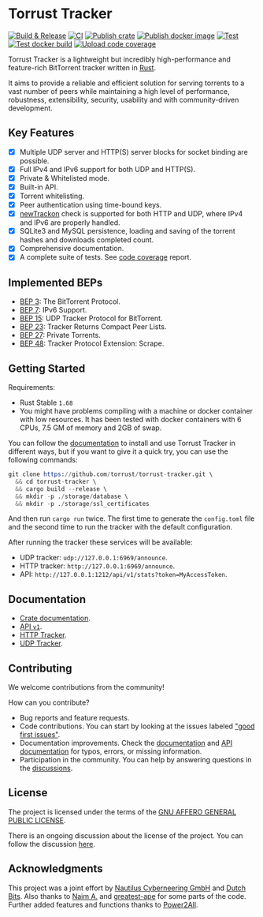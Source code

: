 # Torrust Tracker

[![Build & Release](https://github.com/torrust/torrust-tracker/actions/workflows/build_release.yml/badge.svg)](https://github.com/torrust/torrust-tracker/actions/workflows/build_release.yml) [![CI](https://github.com/torrust/torrust-tracker/actions/workflows/test_build_release.yml/badge.svg)](https://github.com/torrust/torrust-tracker/actions/workflows/test_build_release.yml) [![Publish crate](https://github.com/torrust/torrust-tracker/actions/workflows/publish_crate.yml/badge.svg)](https://github.com/torrust/torrust-tracker/actions/workflows/publish_crate.yml) [![Publish docker image](https://github.com/torrust/torrust-tracker/actions/workflows/publish_docker_image.yml/badge.svg)](https://github.com/torrust/torrust-tracker/actions/workflows/publish_docker_image.yml) [![Test](https://github.com/torrust/torrust-tracker/actions/workflows/test.yml/badge.svg)](https://github.com/torrust/torrust-tracker/actions/workflows/test.yml) [![Test docker build](https://github.com/torrust/torrust-tracker/actions/workflows/test_docker.yml/badge.svg)](https://github.com/torrust/torrust-tracker/actions/workflows/test_docker.yml) [![Upload code coverage](https://github.com/torrust/torrust-tracker/actions/workflows/codecov.yml/badge.svg)](https://github.com/torrust/torrust-tracker/actions/workflows/codecov.yml)

Torrust Tracker is a lightweight but incredibly high-performance and feature-rich BitTorrent tracker written in [Rust](https://www.rust-lang.org/).

It aims to provide a reliable and efficient solution for serving torrents to a vast number of peers while maintaining a high level of performance, robustness, extensibility, security, usability and with community-driven development.

## Key Features

* [X] Multiple UDP server and HTTP(S) server blocks for socket binding are possible.
* [X] Full IPv4 and IPv6 support for both UDP and HTTP(S).
* [X] Private & Whitelisted mode.
* [X] Built-in API.
* [X] Torrent whitelisting.
* [X] Peer authentication using time-bound keys.
* [X] [newTrackon](https://newtrackon.com/) check is supported for both HTTP and UDP, where IPv4 and IPv6 are properly handled.
* [X] SQLite3 and MySQL persistence, loading and saving of the torrent hashes and downloads completed count.
* [X] Comprehensive documentation.
* [X] A complete suite of tests. See [code coverage](https://app.codecov.io/gh/torrust/torrust-tracker) report.

## Implemented BEPs

* [BEP 3](https://www.bittorrent.org/beps/bep_0003.html): The BitTorrent Protocol.
* [BEP 7](https://www.bittorrent.org/beps/bep_0007.html): IPv6 Support.
* [BEP 15](http://www.bittorrent.org/beps/bep_0015.html): UDP Tracker Protocol for BitTorrent.
* [BEP 23](http://bittorrent.org/beps/bep_0023.html): Tracker Returns Compact Peer Lists.
* [BEP 27](http://bittorrent.org/beps/bep_0027.html): Private Torrents.
* [BEP 48](http://bittorrent.org/beps/bep_0048.html): Tracker Protocol Extension: Scrape.

## Getting Started

Requirements:

* Rust Stable `1.68`
* You might have problems compiling with a machine or docker container with low resources. It has been tested with docker containers with 6 CPUs, 7.5 GM of memory and 2GB of swap.

You can follow the [documentation](https://docs.rs/torrust-tracker/) to install and use Torrust Tracker in different ways, but if you want to give it a quick try, you can use the following commands:

```s
git clone https://github.com/torrust/torrust-tracker.git \
  && cd torrust-tracker \
  && cargo build --release \
  && mkdir -p ./storage/database \
  && mkdir -p ./storage/ssl_certificates
```

And then run `cargo run` twice. The first time to generate the `config.toml` file and the second time to run the tracker with the default configuration.

After running the tracker these services will be available:

* UDP tracker: `udp://127.0.0.1:6969/announce`.
* HTTP tracker: `http://127.0.0.1:6969/announce`.
* API: `http://127.0.0.1:1212/api/v1/stats?token=MyAccessToken`.

## Documentation

* [Crate documentation](https://docs.rs/torrust-tracker/).
* [API `v1`](https://docs.rs/torrust-tracker/3.0.0-alpha.2/torrust_tracker/servers/apis/v1).
* [HTTP Tracker](https://docs.rs/torrust-tracker/3.0.0-alpha.2/torrust_tracker/servers/http).
* [UDP Tracker](https://docs.rs/torrust-tracker/3.0.0-alpha.2/torrust_tracker/servers/udp).

## Contributing

We welcome contributions from the community!

How can you contribute?

* Bug reports and feature requests.
* Code contributions. You can start by looking at the issues labeled ["good first issues"](https://github.com/torrust/torrust-tracker/issues?q=is%3Aissue+is%3Aopen+label%3A%22good+first+issue%22).
* Documentation improvements. Check the [documentation](https://docs.rs/torrust-tracker/) and [API documentation](https://docs.rs/torrust-tracker/3.0.0-alpha.2/torrust_tracker/servers/apis/v1) for typos, errors, or missing information.
* Participation in the community. You can help by answering questions in the [discussions](https://github.com/torrust/torrust-tracker/discussions).

## License

The project is licensed under the terms of the [GNU AFFERO GENERAL PUBLIC LICENSE](./LICENSE).

There is an ongoing discussion about the license of the project. You can follow the discussion [here](https://github.com/torrust/torrust-tracker/pull/251).

## Acknowledgments

This project was a joint effort by [Nautilus Cyberneering GmbH](https://nautilus-cyberneering.de/) and [Dutch Bits](https://dutchbits.nl). Also thanks to [Naim A.](https://github.com/naim94a/udpt) and [greatest-ape](https://github.com/greatest-ape/aquatic) for some parts of the code. Further added features and functions thanks to [Power2All](https://github.com/power2all).
